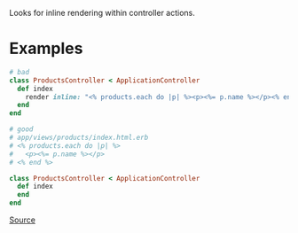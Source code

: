 
Looks for inline rendering within controller actions.

# Examples

```ruby
# bad
class ProductsController < ApplicationController
  def index
    render inline: "<% products.each do |p| %><p><%= p.name %></p><% end %>", type: :erb
  end
end

# good
# app/views/products/index.html.erb
# <% products.each do |p| %>
#   <p><%= p.name %></p>
# <% end %>

class ProductsController < ApplicationController
  def index
  end
end
```

[Source](http://www.rubydoc.info/gems/rubocop/RuboCop/Cop/Rails/RenderInline)